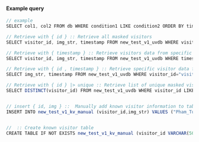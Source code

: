 
#### Example query
```js
// example
SELECT col1, col2 FROM db WHERE condition1 LIKE condition2 ORDER BY timestamp ASC

// Retrieve with { id } :: Retrieve all masked visitors
SELECT visitor_id, img_str, timestamp FROM new_test_v1_uvdb WHERE visitor_id LIKE '%_M' ORDER BY timestamp ASC

// Retrieve with { timestamp } :: Retrieve visitors data from specific day
SELECT visitor_id, img_str, timestamp FROM new_test_v1_uvdb WHERE timestamp LIKE '20210427-%' ORDER BY timestamp ASC

// Retrieve with { id , timestamp } :: Retrieve specific visitor data from specific day
SELECT img_str, timestamp FROM new_test_v1_uvdb WHERE visitor_id="visitor_000_M" AND timestamp LIKE '20210427-%' ORDER BY timestamp ASC

// Retrieve with { id } |> unique :: Retrieve list of unique masked visitor_id from database
SELECT DISTINCT(visitor_id) FROM new_test_v1_uvdb WHERE visitor_id LIKE '%_M'


// insert { id, img } ::  Manually add known visitor information to table
INSERT INTO new_test_v1_kv_manual (visitor_id,img_str) VALUES ("Pham_Tung_Lam", "Base64EncodedString")


//  :: Create known visitor table
CREATE TABLE IF NOT EXISTS new_test_v1_kv_manual (visitor_id VARCHAR(50),img_str TEXT)

```



























<!-- 
// sudo code ... dont need to read this 
// {visitor_id, img_str, timestamp} = new_test_v1_uvdb.{visitor_id ~ '%_M' }
// {visitor_id, img_str, timestamp} = new_test_v1_uvdb.{timestamp ~ '20210427-%'}
// {visitor_id, img_str, timestamp} = new_test_v1_uvdb.{visitor_id =='visitor_000_M' , timestamp ~ '20210427-%' } -->
